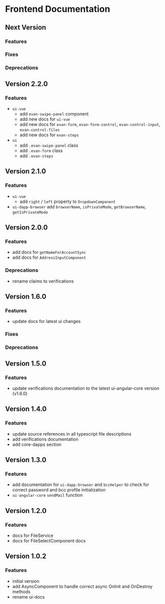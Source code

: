 # Frontend Documentation

## Next Version
### Features

### Fixes

### Deprecations


## Version 2.2.0
### Features
- `ui-vue`
  - add `evan-swipe-panel` component
  - add new docs for `ui-vue`
  - add new docs for `evan-form`, `evan-form-control`, `evan-control-input`, `evan-control-files`
  - add new docs for `evan-steps`
- `ui`
  - add `.evan-swipe-panel` class
  - add `.evan-form` class
  - add `.evan-steps`


## Version 2.1.0
### Features
- `ui-vue`
  - add `right` / `left` property to `DropdownComponent`
- `ui-dapp-browser`
  add `browserName`, `isPrivateMode`, `getBrowserName`, `getIsPrivateMode`


## Version 2.0.0
### Features
- add docs for `getNameForAccountSync`
- add docs for `AddressInputComponent`

### Deprecations
- rename claims to verifications


## Version 1.6.0
### Features
- update docs for latest ui changes

### Fixes
### Deprecations


## Version 1.5.0
### Features
- update verifications documentation to the latest ui-angular-core version (v1.6.0)


## Version 1.4.0
### Features
- update source references in all typescript file descriptions
- add verifications documentation
- add core-dapps section


## Version 1.3.0
### Features
- add documentation for `ui-dapp-browser` and `bccHelper` to check for correct password and bcc profile initialization
- `ui-angular-core` `sendMail` function


## Version 1.2.0
### Features
- docs for FileService
- docs for FileSelectComponent docs


## Version 1.0.2
### Features
- initial version
- add AsyncComponent to handle correct async OnInit and OnDestroy methods
- rename ui-docs
